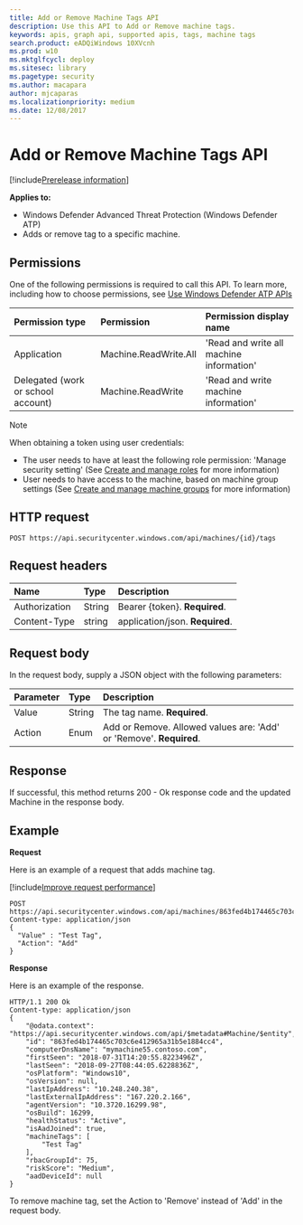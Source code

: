 ```yaml
---
title: Add or Remove Machine Tags API
description: Use this API to Add or Remove machine tags.
keywords: apis, graph api, supported apis, tags, machine tags
search.product: eADQiWindows 10XVcnh
ms.prod: w10
ms.mktglfcycl: deploy
ms.sitesec: library
ms.pagetype: security
ms.author: macapara
author: mjcaparas
ms.localizationpriority: medium
ms.date: 12/08/2017
---
```


# Add or Remove Machine Tags API

[!include[Prerelease information](prerelease.md)]

**Applies to:**
- Windows Defender Advanced Threat Protection (Windows Defender ATP)
- Adds or remove tag to a specific machine.

## Permissions
One of the following permissions is required to call this API. To learn more, including how to choose permissions, see [Use Windows Defender ATP APIs](apis-intro.md)

Permission type |	Permission	|	Permission display name
:---|:---|:---
Application |	Machine.ReadWrite.All |	'Read and write all machine information'
Delegated (work or school account) | Machine.ReadWrite | 'Read and write machine information'

>[!Note]
> When obtaining a token using user credentials:
>- The user needs to have at least the following role permission: 'Manage security setting' (See [Create and manage roles](user-roles-windows-defender-advanced-threat-protection.md) for more information)
>- User needs to have access to the machine, based on machine group settings (See [Create and manage machine groups](machine-groups-windows-defender-advanced-threat-protection.md) for more information)

## HTTP request
```
POST https://api.securitycenter.windows.com/api/machines/{id}/tags
```

## Request headers

Name | Type | Description
:---|:---|:---
Authorization | String | Bearer {token}. **Required**.
Content-Type | string | application/json. **Required**.

## Request body
In the request body, supply a JSON object with the following parameters:

Parameter |	Type	| Description
:---|:---|:---
Value |	String |	The tag name. **Required**.
Action	| Enum |	Add or Remove. Allowed values are: 'Add' or 'Remove'. **Required**.


## Response
If successful, this method returns 200 - Ok response code and the updated Machine in the response body.


## Example

**Request**

Here is an example of a request that adds machine tag.

[!include[Improve request performance](improverequestperformance-new.md)]

```
POST https://api.securitycenter.windows.com/api/machines/863fed4b174465c703c6e412965a31b5e1884cc4/tags
Content-type: application/json
{
  "Value" : "Test Tag",
  "Action": "Add"
}

```
**Response**

Here is an example of the response.

```
HTTP/1.1 200 Ok
Content-type: application/json
{
    "@odata.context": "https://api.securitycenter.windows.com/api/$metadata#Machine/$entity",
    "id": "863fed4b174465c703c6e412965a31b5e1884cc4",
    "computerDnsName": "mymachine55.contoso.com",
    "firstSeen": "2018-07-31T14:20:55.8223496Z",
    "lastSeen": "2018-09-27T08:44:05.6228836Z",
    "osPlatform": "Windows10",
    "osVersion": null,
    "lastIpAddress": "10.248.240.38",
    "lastExternalIpAddress": "167.220.2.166",
    "agentVersion": "10.3720.16299.98",
    "osBuild": 16299,
    "healthStatus": "Active",
    "isAadJoined": true,
    "machineTags": [
        "Test Tag"
    ],
    "rbacGroupId": 75,
    "riskScore": "Medium",
    "aadDeviceId": null
}

```

To remove machine tag, set the Action to 'Remove' instead of 'Add' in the request body.
